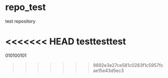 # repo_test
test repository

<<<<<<< HEAD
testtesttest
=======
010100101
>>>>>>> 9892e3e27ce581c0283f1c5957fcae15e43d5ec3
